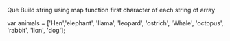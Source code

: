 Que Build string using map function  first character of each string of array

var animals = ['Hen','elephant', 'llama', 'leopard', 'ostrich', 'Whale', 'octopus', 'rabbit', 'lion', 'dog'];


